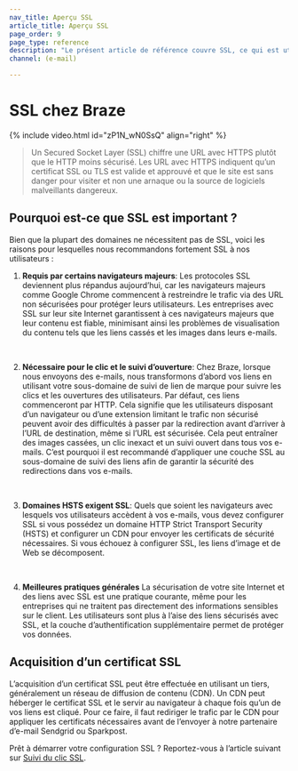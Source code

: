 ```yaml
---
nav_title: Aperçu SSL
article_title: Aperçu SSL
page_order: 9
page_type: reference
description: "Le présent article de référence couvre SSL, ce qui est utilisé et comment il est utilisé chez Braze."
channel: (e-mail)

---
```


# SSL chez Braze

{% include video.html id="zP1N_wN0SsQ" align="right" %}

> Un Secured Socket Layer (SSL) chiffre une URL avec HTTPS plutôt que le HTTP moins sécurisé. Les URL avec HTTPS indiquent qu’un certificat SSL ou TLS est valide et approuvé et que le site est sans danger pour visiter et non une arnaque ou la source de logiciels malveillants dangereux.

## Pourquoi est-ce que SSL est important ?

Bien que la plupart des domaines ne nécessitent pas de SSL, voici les raisons pour lesquelles nous recommandons fortement SSL à nos utilisateurs :
1. **Requis par certains navigateurs majeurs**: Les protocoles SSL deviennent plus répandus aujourd’hui, car les navigateurs majeurs comme Google Chrome commencent à restreindre le trafic via des URL non sécurisées pour protéger leurs utilisateurs. Les entreprises avec SSL sur leur site Internet garantissent à ces navigateurs majeurs que leur contenu est fiable, minimisant ainsi les problèmes de visualisation du contenu tels que les liens cassés et les images dans leurs e-mails.<br>
<br>

2. **Nécessaire pour le clic et le suivi d’ouverture**: Chez Braze, lorsque nous envoyons des e-mails, nous transformons d’abord vos liens en utilisant votre sous-domaine de suivi de lien de marque pour suivre les clics et les ouvertures des utilisateurs. Par défaut, ces liens commenceront par HTTP. Cela signifie que les utilisateurs disposant d’un navigateur ou d’une extension limitant le trafic non sécurisé peuvent avoir des difficultés à passer par la redirection avant d’arriver à l’URL de destination, même si l’URL est sécurisée. Cela peut entraîner des images cassées, un clic inexact et un suivi ouvert dans tous vos e-mails. C’est pourquoi il est recommandé d’appliquer une couche SSL au sous-domaine de suivi des liens afin de garantir la sécurité des redirections dans vos e-mails. <br>
<br>

3. **Domaines HSTS exigent SSL**: Quels que soient les navigateurs avec lesquels vos utilisateurs accèdent à vos e-mails, vous devez configurer SSL si vous possédez un domaine HTTP Strict Transport Security (HSTS) et configurer un CDN pour envoyer les certificats de sécurité nécessaires. Si vous échouez à configurer SSL, les liens d’image et de Web se décomposent.<br>
<br>

4. **Meilleures pratiques générales** La sécurisation de votre site Internet et des liens avec SSL est une pratique courante, même pour les entreprises qui ne traitent pas directement des informations sensibles sur le client. Les utilisateurs sont plus à l’aise des liens sécurisés avec SSL, et la couche d’authentification supplémentaire permet de protéger vos données.

## Acquisition d’un certificat SSL

L’acquisition d’un certificat SSL peut être effectuée en utilisant un tiers, généralement un réseau de diffusion de contenu (CDN). Un CDN peut héberger le certificat SSL et le servir au navigateur à chaque fois qu’un de vos liens est cliqué. Pour ce faire, il faut rediriger le trafic par le CDN pour appliquer les certificats nécessaires avant de l’envoyer à notre partenaire d’e-mail Sendgrid ou Sparkpost.

Prêt à démarrer votre configuration SSL ? Reportez-vous à l’article suivant sur [Suivi du clic SSL]({{site.baseurl}}/user_guide/onboarding_with_braze/email_setup/ssl/ssl_clicktracking/). 
